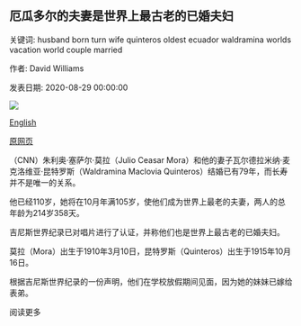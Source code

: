 ## 厄瓜多尔的夫妻是世界上最古老的已婚夫妇

关键词: husband born turn wife quinteros oldest ecuador waldramina worlds vacation world couple married

作者: David Williams

发表日期: 2020-08-29 00:00:00

![](https://cdn.cnn.com/cnnnext/dam/assets/200829122631-01-oldest-married-couple-trnd-super-tease.jpg)

[English](A%20husband%20and%20wife%20in%20Ecuador%20are%20the%20world%27s%20oldest%20married%20couple.md)

[原网页](https://edition.cnn.com/2020/08/29/world/ecuador-oldest-married-couple-trnd/index.html)

（CNN）朱利奥·塞萨尔·莫拉（Julio Ceasar Mora）和他的妻子瓦尔德拉米纳·麦克洛维亚·昆特罗斯（Waldramina Maclovia Quinteros）结婚已有79年，而长寿并不是唯一的关系。

他已经110岁，她将在10月年满105岁，使他们成为世界上最老的夫妻，两人的总年龄为214岁358天。

吉尼斯世界纪录已对唱片进行了认证，并称他们也是世界上最古老的已婚夫妇。

莫拉（Mora）出生于1910年3月10日，昆特罗斯（Quinteros）出生于1915年10月16日。

根据吉尼斯世界纪录的一份声明，他们在学校放假期间见面，因为她的妹妹已嫁给表弟。

阅读更多
